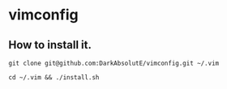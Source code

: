 # vimconfig
## How to install it.

`git clone git@github.com:DarkAbsolutE/vimconfig.git ~/.vim`

`cd ~/.vim && ./install.sh`
